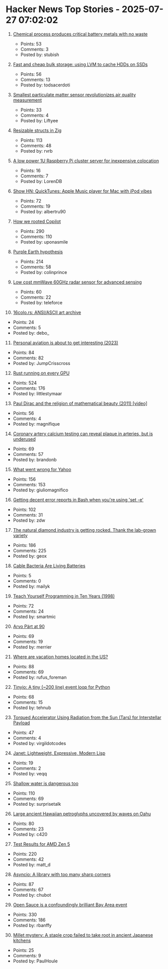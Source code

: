 # Hacker News Top Stories - 2025-07-27 07:02:02

1. [Chemical process produces critical battery metals with no waste](https://spectrum.ieee.org/nmc-battery-aspiring-materials)
   - Points: 53
   - Comments: 3
   - Posted by: stubish

2. [Fast and cheap bulk storage: using LVM to cache HDDs on SSDs](https://quantum5.ca/2025/05/11/fast-cheap-bulk-storage-using-lvm-to-cache-hdds-on-ssds/)
   - Points: 56
   - Comments: 13
   - Posted by: todsacerdoti

3. [Smallest particulate matter sensor revolutionizes air quality measurement](https://www.bosch-sensortec.com/news/worlds-smallest-particulate-matter-sensor-bmv080.html)
   - Points: 33
   - Comments: 4
   - Posted by: Liftyee

4. [Resizable structs in Zig](https://tristanpemble.com/resizable-structs-in-zig/)
   - Points: 113
   - Comments: 48
   - Posted by: rvrb

5. [A low power 1U Raspberry Pi cluster server for inexpensive colocation](https://github.com/pawl/raspberry-pi-1u-server)
   - Points: 16
   - Comments: 7
   - Posted by: LorenDB

6. [Show HN: QuickTunes: Apple Music player for Mac with iPod vibes](https://furnacecreek.org/quicktunes/)
   - Points: 72
   - Comments: 19
   - Posted by: albertru90

7. [How we rooted Copilot](https://research.eye.security/how-we-rooted-copilot/)
   - Points: 290
   - Comments: 110
   - Posted by: uponasmile

8. [Purple Earth hypothesis](https://en.wikipedia.org/wiki/Purple_Earth_hypothesis)
   - Points: 214
   - Comments: 58
   - Posted by: colinprince

9. [Low cost mmWave 60GHz radar sensor for advanced sensing](https://www.infineon.com/part/BGT60TR13C)
   - Points: 60
   - Comments: 22
   - Posted by: teleforce

10. [16colo.rs: ANSI/ASCII art archive](https://16colo.rs/)
   - Points: 24
   - Comments: 5
   - Posted by: debo_

11. [Personal aviation is about to get interesting (2023)](https://www.elidourado.com/p/personal-aviation)
   - Points: 84
   - Comments: 82
   - Posted by: JumpCrisscross

12. [Rust running on every GPU](https://rust-gpu.github.io/blog/2025/07/25/rust-on-every-gpu/)
   - Points: 524
   - Comments: 176
   - Posted by: littlestymaar

13. [Paul Dirac and the religion of mathematical beauty (2011) [video]](https://www.youtube.com/watch?v=jPwo1XsKKXg)
   - Points: 56
   - Comments: 4
   - Posted by: magnifique

14. [Coronary artery calcium testing can reveal plaque in arteries, but is underused](https://www.nytimes.com/2025/07/26/health/coronary-artery-calcium-heart.html)
   - Points: 69
   - Comments: 57
   - Posted by: brandonb

15. [What went wrong for Yahoo](https://dfarq.homeip.net/what-went-wrong-for-yahoo/)
   - Points: 156
   - Comments: 153
   - Posted by: giuliomagnifico

16. [Getting decent error reports in Bash when you're using 'set -e'](https://utcc.utoronto.ca/~cks/space/blog/programming/BashGoodSetEReports)
   - Points: 102
   - Comments: 31
   - Posted by: zdw

17. [The natural diamond industry is getting rocked. Thank the lab-grown variety](https://www.cbc.ca/news/business/lab-grown-diamonds-1.7592336)
   - Points: 186
   - Comments: 225
   - Posted by: geox

18. [Cable Bacteria Are Living Batteries](https://www.asimov.press/p/cable-bacteria)
   - Points: 5
   - Comments: 0
   - Posted by: mailyk

19. [Teach Yourself Programming in Ten Years (1998)](https://norvig.com/21-days.html)
   - Points: 72
   - Comments: 24
   - Posted by: smartmic

20. [Arvo Pärt at 90](https://www.theguardian.com/music/2025/jul/24/the-god-of-small-things-celebrating-arvo-part-at-90)
   - Points: 69
   - Comments: 19
   - Posted by: merrier

21. [Where are vacation homes located in the US?](https://www.construction-physics.com/p/where-are-vacation-homes-located)
   - Points: 88
   - Comments: 69
   - Posted by: rufus_foreman

22. [Tinyio: A tiny (~200 line) event loop for Python](https://github.com/patrick-kidger/tinyio)
   - Points: 68
   - Comments: 15
   - Posted by: tehnub

23. [Torqued Accelerator Using Radiation from the Sun (Tars) for Interstellar Payload](https://arxiv.org/abs/2507.17615)
   - Points: 47
   - Comments: 4
   - Posted by: virgildotcodes

24. [Janet: Lightweight, Expressive, Modern Lisp](https://janet-lang.org)
   - Points: 19
   - Comments: 2
   - Posted by: veqq

25. [Shallow water is dangerous too](https://www.jefftk.com/p/shallow-water-is-dangerous-too)
   - Points: 110
   - Comments: 69
   - Posted by: surprisetalk

26. [Large ancient Hawaiian petroglyphs uncovered by waves on Oahu](https://www.sfgate.com/hawaii/article/hawaii-petroglyphs-uncovered-20780579.php)
   - Points: 80
   - Comments: 23
   - Posted by: c420

27. [Test Results for AMD Zen 5](https://www.agner.org/forum/viewtopic.php?t=287&start=10)
   - Points: 220
   - Comments: 42
   - Posted by: matt_d

28. [Asyncio: A library with too many sharp corners](https://sailor.li/asyncio)
   - Points: 87
   - Comments: 67
   - Posted by: chubot

29. [Open Sauce is a confoundingly brilliant Bay Area event](https://www.jeffgeerling.com/blog/2025/open-sauce-confoundingly-brilliant-bay-area-event)
   - Points: 330
   - Comments: 186
   - Posted by: rbanffy

30. [Millet mystery: A staple crop failed to take root in ancient Japanese kitchens](https://phys.org/news/2025-07-millet-mystery-staple-crop-root.html)
   - Points: 25
   - Comments: 9
   - Posted by: PaulHoule

